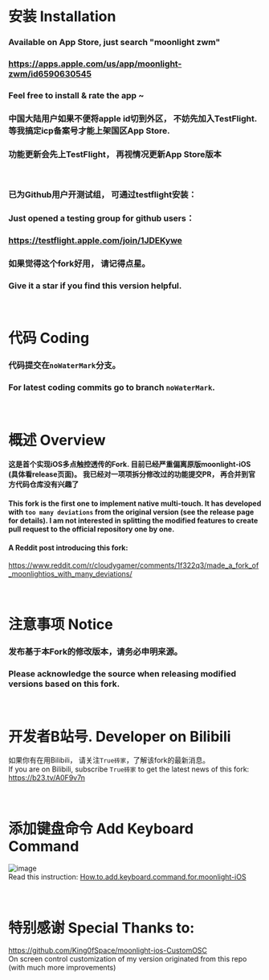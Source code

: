 # 安装 Installation

### Available on App Store, just search "moonlight zwm"
### https://apps.apple.com/us/app/moonlight-zwm/id6590630545
### Feel free to install & rate the app ~
### 中国大陆用户如果不便将apple id切到外区， 不妨先加入TestFlight. 等我搞定icp备案号才能上架国区App Store.
### 功能更新会先上TestFlight， 再视情况更新App Store版本

<br>

### 已为Github用户开测试组， 可通过testflight安装：
### Just opened a testing group for github users：
### https://testflight.apple.com/join/1JDEKywe
### 如果觉得这个fork好用， 请记得点星。
### Give it a star if you find this version helpful.

 <br>

# 代码 Coding
### 代码提交在`noWaterMark`分支。
### For latest coding commits go to branch `noWaterMark`.

 <br>

# 概述 Overview

#### 这是首个实现iOS多点触控透传的Fork. 目前已经严重偏离原版moonlight-iOS (具体看release页面)。 我已经对一项项拆分修改过的功能提交PR， 再合并到官方代码仓库没有兴趣了  <br>
#### This fork is the first one to implement native multi-touch. It has developed with `too many deviations` from the original version (see the release page for details). I am not interested in splitting the modified features to create pull request to the official repository one by one.
#### A Reddit post introducing this fork:
https://www.reddit.com/r/cloudygamer/comments/1f322q3/made_a_fork_of_moonlightios_with_many_deviations/

 <br>

# 注意事项 Notice
### 发布基于本Fork的修改版本，请务必申明来源。<br>
### Please acknowledge the source when releasing modified versions based on this fork. <br>

<br>

# 开发者B站号. Developer on Bilibili

如果你有在用Bilibili， 请关注`True砖家`，了解该fork的最新消息。 <br>
If you are on Bilibili, subscribe `True砖家` to get the latest news of this fork: <br>
https://b23.tv/A0F9v7n

 <br>

# 添加键盘命令 Add Keyboard Command
![image](https://github.com/user-attachments/assets/0ea0f91c-574d-4408-9c92-d5a3e229807a)
<br>Read this instruction:
[How.to.add.keyboard.command.for.moonlight-iOS](https://b23.tv/fgdRJk8)

<br>

# 特别感谢 Special Thanks to:
https://github.com/King0fSpace/moonlight-ios-CustomOSC
<br>On screen control customization of my version originated from this repo (with much more improvements)

